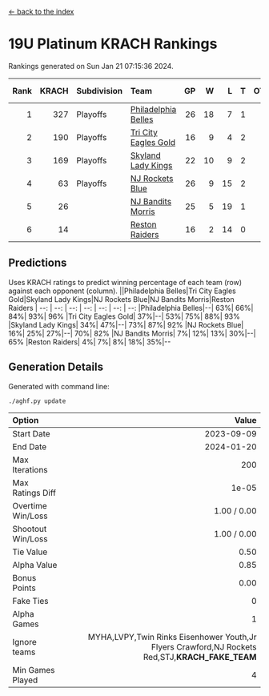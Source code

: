 [<- back to the index](readme.md)
# 19U Platinum KRACH Rankings
Rankings generated on Sun Jan 21 07:15:36 2024.

Rank|KRACH|Subdivision|Team|GP|W|L|T|OTW|OTL|SoS|Exp Wins|Win Diff
---:|---:|:---|:---|---:|---:|---:|---:|---:|---:|---:|---:|---:
1|327|Playoffs|[Philadelphia Belles](https://gamesheetstats.com/seasons/3663/teams/140864/schedule)|26|18|7|1|0|0|415|19.4|0.0
2|190|Playoffs|[Tri City Eagles Gold](https://gamesheetstats.com/seasons/3663/teams/140869/schedule)|16|9|4|2|0|1|137|10.9|0.0
3|169|Playoffs|[Skyland Lady Kings](https://gamesheetstats.com/seasons/3663/teams/140865/schedule)|22|10|9|2|1|0|325|12.9|0.0
4|63|Playoffs|[NJ Rockets Blue](https://gamesheetstats.com/seasons/3663/teams/140867/schedule)|26|9|15|2|0|0|596|10.9|0.0
5|26||[NJ Bandits Morris](https://gamesheetstats.com/seasons/3663/teams/140866/schedule)|25|5|19|1|0|0|383|6.4|0.0
6|14||[Reston Raiders](https://gamesheetstats.com/seasons/3663/teams/140868/schedule)|16|2|14|0|0|0|505|2.9|0.0

## Predictions
Uses KRACH ratings to predict winning percentage of each team (row) against each opponent (column).
||Philadelphia Belles|Tri City Eagles Gold|Skyland Lady Kings|NJ Rockets Blue|NJ Bandits Morris|Reston Raiders
| --: | --: | --: | --: | --: | --: | --: 
|Philadelphia Belles|--| 63%| 66%| 84%| 93%| 96%
|Tri City Eagles Gold| 37%|--| 53%| 75%| 88%| 93%
|Skyland Lady Kings| 34%| 47%|--| 73%| 87%| 92%
|NJ Rockets Blue| 16%| 25%| 27%|--| 70%| 82%
|NJ Bandits Morris|  7%| 12%| 13%| 30%|--| 65%
|Reston Raiders|  4%|  7%|  8%| 18%| 35%|--

## Generation Details

Generated with command line:
```
./aghf.py update
```

| Option | Value |
| :----- | ----: |
| Start Date | 2023-09-09 |
| End Date | 2024-01-20 |
| Max Iterations | 200 |
| Max Ratings Diff | 1e-05 |
| Overtime Win/Loss | 1.00 / 0.00 |
| Shootout Win/Loss | 1.00 / 0.00 |
| Tie Value | 0.50 |
| Alpha Value | 0.85 |
| Bonus Points | 0.00 |
| Fake Ties | 0 |
| Alpha Games | 1 |
| Ignore teams | MYHA,LVPY,Twin Rinks Eisenhower Youth,Jr Flyers Crawford,NJ Rockets Red,STJ,__KRACH_FAKE_TEAM__ |
| Min Games Played | 4 |

